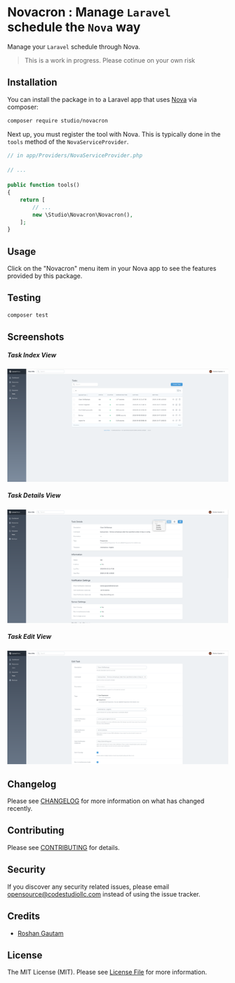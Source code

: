# Novacron : Manage `Laravel` schedule the `Nova` way

Manage your `Laravel` schedule through Nova. 

> This is a work in progress. Please cotinue on your own risk

## Installation

You can install the package in to a Laravel app that uses [Nova](https://nova.laravel.com) via composer:

```bash
composer require studio/novacron
```

Next up, you must register the tool with Nova. This is typically done in the `tools` method of the `NovaServiceProvider`.

```php
// in app/Providers/NovaServiceProvider.php

// ...

public function tools()
{
    return [
        // ...
        new \Studio\Novacron\Novacron(),
    ];
}
```

## Usage

Click on the "Novacron" menu item in your Nova app to see the features provided by this package.

## Testing

``` bash
composer test
```
## Screenshots

##### Task Index View

![](resources/img/screenshots/index.png)

##### Task Details View

![](resources/img/screenshots/details-view.png)

##### Task Edit View

![](resources/img/screenshots/edit-view.png)

## Changelog

Please see [CHANGELOG](Changelog.md) for more information on what has changed recently.

## Contributing

Please see [CONTRIBUTING](Contributing.md) for details.

## Security

If you discover any security related issues, please email opensource@codestudiollc.com instead of using the issue tracker.


## Credits

- [Roshan Gautam](https://github.com/roshangautam)

## License

The MIT License (MIT). Please see [License File](License.md) for more information.